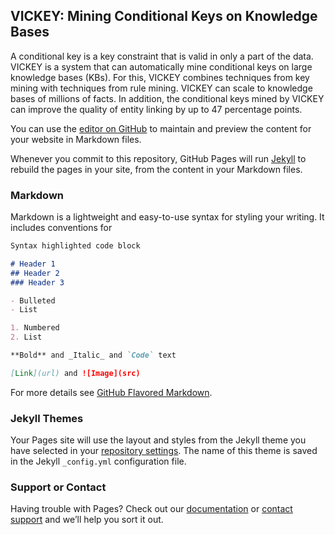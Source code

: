 ## VICKEY: Mining Conditional Keys on Knowledge Bases

A conditional key is a key constraint that is valid in only a part of the data. VICKEY is a system that can automatically mine conditional keys on large knowledge bases (KBs). For this, VICKEY combines techniques from key mining with techniques from rule mining. VICKEY can scale to knowledge bases of millions of facts. In addition, the conditional keys mined by VICKEY can improve the quality of entity linking by up to 47 percentage points.

You can use the [editor on GitHub](https://github.com/lgalarra/vickey/edit/master/README.md) to maintain and preview the content for your website in Markdown files.

Whenever you commit to this repository, GitHub Pages will run [Jekyll](https://jekyllrb.com/) to rebuild the pages in your site, from the content in your Markdown files.

### Markdown

Markdown is a lightweight and easy-to-use syntax for styling your writing. It includes conventions for

```markdown
Syntax highlighted code block

# Header 1
## Header 2
### Header 3

- Bulleted
- List

1. Numbered
2. List

**Bold** and _Italic_ and `Code` text

[Link](url) and ![Image](src)
```

For more details see [GitHub Flavored Markdown](https://guides.github.com/features/mastering-markdown/).

### Jekyll Themes

Your Pages site will use the layout and styles from the Jekyll theme you have selected in your [repository settings](https://github.com/lgalarra/vickey/settings). The name of this theme is saved in the Jekyll `_config.yml` configuration file.

### Support or Contact

Having trouble with Pages? Check out our [documentation](https://help.github.com/categories/github-pages-basics/) or [contact support](https://github.com/contact) and we’ll help you sort it out.
